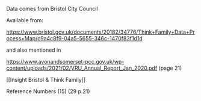 Data comes from Bristol City Council 

Available from: 

https://www.bristol.gov.uk/documents/20182/34776/Think+Family+Data+Process+Map/c9a4c8f9-04a5-5655-346c-1470f83f1d1d 

and also mentioned in 

https://www.avonandsomerset-pcc.gov.uk/wp-content/uploads/2021/02/VRU_Annual_Report_Jan_2020.pdf (page 21)

[[Insight Bristol & Think Family]]

Reference Numbers (15) (29 p.21)